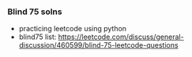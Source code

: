 <h3>Blind 75 solns</h3>

- practicing leetcode using python
- blind75 list: https://leetcode.com/discuss/general-discussion/460599/blind-75-leetcode-questions
